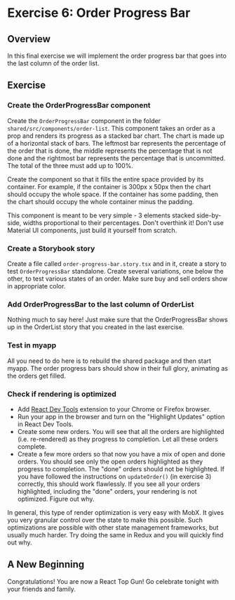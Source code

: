 Exercise 6: Order Progress Bar
==============================

Overview
--------
In this final exercise we will implement the order progress bar that goes into the last column of the order list.

Exercise
--------
### Create the OrderProgressBar component
Create the `OrderProgressBar` component in the folder `shared/src/components/order-list`. This component takes an order as a prop and renders its progress as a stacked bar chart. The chart is made up of a horizontal stack of bars. The leftmost bar represents the percentage of the order that is done, the middle represents the percentage that is not done and the rightmost bar represents the percentage that is uncommitted. The total of the three must add up to 100%.

Create the component so that it fills the entire space provided by its container. For example, if the container is 300px x 50px then the chart should occupy the whole space. If the container has some padding, then the chart should occupy the whole container minus the padding.

This component is meant to be very simple - 3 elements stacked side-by-side, widths proportional to their percentages. Don't overthink it! Don't use Material UI components, just build it yourself from scratch.

### Create a Storybook story
Create a file called `order-progress-bar.story.tsx` and in it, create a story to test `OrderProgressBar` standalone. Create several variations, one below the other, to test various states of an order. Make sure buy and sell orders show in appropriate color.

### Add OrderProgressBar to the last column of OrderList
Nothing much to say here! Just make sure that the OrderProgressBar shows up in the OrderList story that you created in the last exercise.

### Test in myapp
All you need to do here is to rebuild the shared package and then start myapp. The order progress bars should show in their full glory, animating as the orders get filled.

### Check if rendering is optimized
- Add [React Dev Tools](https://github.com/facebook/react-devtools) extension to your Chrome or Firefox browser.
- Run your app in the browser and turn on the "Highlight Updates" option in React Dev Tools.
- Create some new orders. You will see that all the orders are highlighted (i.e. re-rendered) as they progress to completion. Let all these orders complete.
- Create a few more orders so that now you have a mix of open and done orders. You should see only the open orders highlighted as they progress to completion. The "done" orders should not be highlighted. If you have followed the instructions on `updateOrder()` (in exercise 3) correctly, this should work flawlessly. If you see all your orders highlighted, including the "done" orders, your rendering is not optimized. Figure out why.

In general, this type of render optimization is very easy with MobX. It gives you very granular control over the state to make this possible. Such optimizations are possible with other state management frameworks, but usually much harder. Try doing the same in Redux and you will quickly find out why.

A New Beginning
---------------
Congratulations! You are now a React Top Gun! Go celebrate tonight with your friends and family. 
